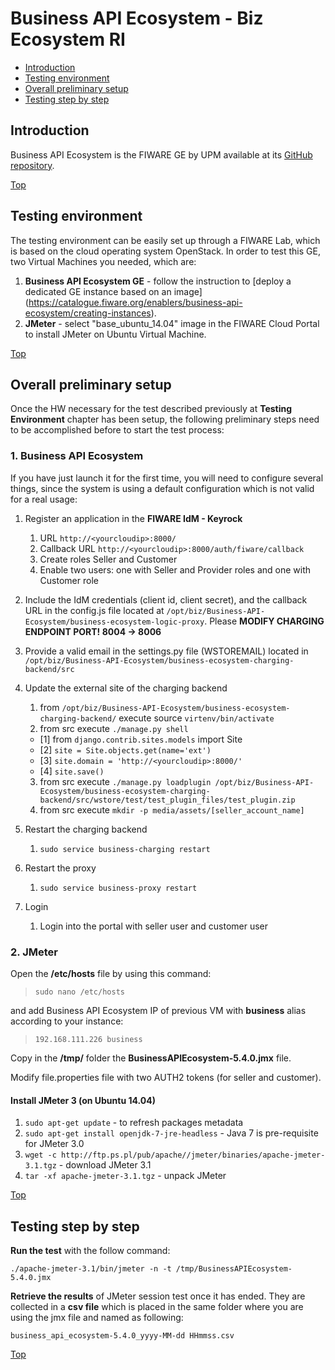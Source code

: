 # Business API Ecosystem - Biz Ecosystem RI #

* [Introduction](#introduction)
* [Testing environment](#testing-environment)
* [Overall preliminary setup](#overall-preliminary-setup)
* [Testing step by step](#testing-step-by-step)


## Introduction ##

Business API Ecosystem is the FIWARE GE by UPM available at its [GitHub repository](https://github.com/FIWARE-TMForum/Business-API-Ecosystem). 

[Top](#business-api-ecosystem---biz-ecosystem-ri)

## Testing environment ##

The testing environment can be easily set up through a FIWARE Lab, which is based on the cloud operating system OpenStack. 
In order to test this GE, two Virtual Machines you needed, which are: 

1. **Business API Ecosystem GE** - follow the instruction to [deploy a dedicated GE instance based on an image] (https://catalogue.fiware.org/enablers/business-api-ecosystem/creating-instances). 
2. **JMeter** - select "base_ubuntu_14.04" image in the FIWARE Cloud Portal to install JMeter on Ubuntu Virtual Machine.


[Top](#business-api-ecosystem---biz-ecosystem-ri)

## Overall preliminary setup ##

Once the HW necessary for the test described previously at **Testing Environment** chapter has been setup, the following preliminary steps need to be accomplished before to start the test process:

### 1. Business API Ecosystem ###

If you have just launch it for the first time, you will need to configure several things, since the system is using a default configuration which is not valid for a real usage:
1) Register an application in the **FIWARE IdM - Keyrock**
	1. URL `http://<yourcloudip>:8000/`
	2. Callback URL `http://<yourcloudip>:8000/auth/fiware/callback`
	3. Create roles Seller and Customer
	4. Enable two users: one with Seller and Provider roles and one with Customer role

2) Include the IdM credentials (client id, client secret), and the callback URL in the config.js file located at `/opt/biz/Business-API-Ecosystem/business-ecosystem-logic-proxy`. Please **MODIFY CHARGING ENDPOINT PORT! 8004 -> 8006**

3) Provide a valid email in the settings.py file (WSTOREMAIL) located in `/opt/biz/Business-API-Ecosystem/business-ecosystem-charging-backend/src`

4) Update the external site of the charging backend
	1. from `/opt/biz/Business-API-Ecosystem/business-ecosystem-charging-backend/` execute source `virtenv/bin/activate`
	2. from src execute `./manage.py shell`
	- [1] from `django.contrib.sites.models` import Site 
	- [2] `site = Site.objects.get(name='ext')` 
	- [3] `site.domain = 'http://<yourcloudip>:8000/'`
	- [4] `site.save()`
	3. from src execute `./manage.py loadplugin /opt/biz/Business-API-Ecosystem/business-ecosystem-charging-backend/src/wstore/test/test_plugin_files/test_plugin.zip`
	4. from src execute `mkdir -p media/assets/[seller_account_name]`

5) Restart the charging backend
	1. `sudo service business-charging restart`
	
6) Restart the proxy
	1. `sudo service business-proxy restart`
	
7) Login 
	1. Login into the portal with seller user and customer user 


### 2. JMeter ###

Open the **/etc/hosts** file by using this command:

> `sudo nano /etc/hosts` 

and add Business API Ecosystem IP of previous VM with **business** alias according to your instance: 

> `192.168.111.226 business`


Copy in the **/tmp/** folder the **BusinessAPIEcosystem-5.4.0.jmx** file.

Modify file.properties file with two AUTH2 tokens (for seller and customer). 
 

#### Install JMeter 3 (on Ubuntu 14.04) ####

1. `sudo apt-get update` - to refresh packages metadata
2. `sudo apt-get install openjdk-7-jre-headless` - Java 7 is pre-requisite for JMeter 3.0
3. `wget -c http://ftp.ps.pl/pub/apache//jmeter/binaries/apache-jmeter-3.1.tgz` - download JMeter 3.1
4. `tar -xf apache-jmeter-3.1.tgz` - unpack JMeter

[Top](#business-api-ecosystem---biz-ecosystem-ri)

## Testing step by step ##

**Run the test** with the follow command: 

`./apache-jmeter-3.1/bin/jmeter -n -t /tmp/BusinessAPIEcosystem-5.4.0.jmx`

**Retrieve the results** of JMeter session test once it has ended. They are collected in a **csv file** which is placed in the same folder where you are using the jmx file and named as following: 

`business_api_ecosystem-5.4.0_yyyy-MM-dd HHmmss.csv`

[Top](#business-api-ecosystem---biz-ecosystem-ri)